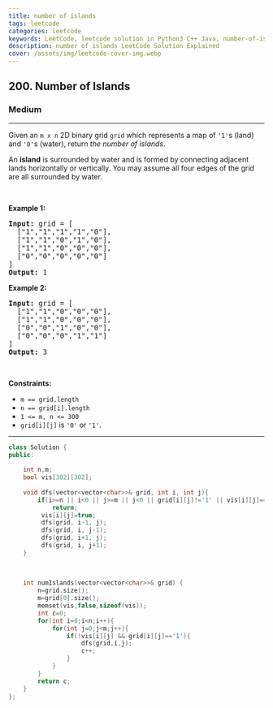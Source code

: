 ```yaml
---
title: number of islands
tags: leetcode
categories: leetcode
keywords: LeetCode, leetcode solution in Python3 C++ Java, number-of-islands solution
description: number of islands LeetCode Solution Explained
cover: /assets/img/leetcode-cover-img.webp
---
```



<h2>200. Number of Islands</h2><h3>Medium</h3><hr><div><p>Given an <code>m x n</code> 2D binary grid <code>grid</code> which represents a map of <code>'1'</code>s (land) and <code>'0'</code>s (water), return <em>the number of islands</em>.</p>

<p>An <strong>island</strong> is surrounded by water and is formed by connecting adjacent lands horizontally or vertically. You may assume all four edges of the grid are all surrounded by water.</p>

<p>&nbsp;</p>
<p><strong>Example 1:</strong></p>

<pre><strong>Input:</strong> grid = [
  ["1","1","1","1","0"],
  ["1","1","0","1","0"],
  ["1","1","0","0","0"],
  ["0","0","0","0","0"]
]
<strong>Output:</strong> 1
</pre>

<p><strong>Example 2:</strong></p>

<pre><strong>Input:</strong> grid = [
  ["1","1","0","0","0"],
  ["1","1","0","0","0"],
  ["0","0","1","0","0"],
  ["0","0","0","1","1"]
]
<strong>Output:</strong> 3
</pre>

<p>&nbsp;</p>
<p><strong>Constraints:</strong></p>

<ul>
	<li><code>m == grid.length</code></li>
	<li><code>n == grid[i].length</code></li>
	<li><code>1 &lt;= m, n &lt;= 300</code></li>
	<li><code>grid[i][j]</code> is <code>'0'</code> or <code>'1'</code>.</li>
</ul>
</div>

---




```cpp
class Solution {
public:
    
    int n,m;
    bool vis[302][302];
    
    void dfs(vector<vector<char>>& grid, int i, int j){
        if(i>=n || i<0 || j>=m || j<0 || grid[i][j]!='1' || vis[i][j]==true)
            return;
         vis[i][j]=true;
         dfs(grid, i-1, j);
         dfs(grid, i, j-1);
         dfs(grid, i+1, j);
         dfs(grid, i, j+1);
    }
    
    
    
    int numIslands(vector<vector<char>>& grid) {
        n=grid.size();
        m=grid[0].size();
        memset(vis,false,sizeof(vis));
        int c=0;
        for(int i=0;i<n;i++){
            for(int j=0;j<m;j++){
                if(!vis[i][j] && grid[i][j]=='1'){
                    dfs(grid,i,j);
                    c++;
                }
            }
        }
        return c;
    }
};
```
